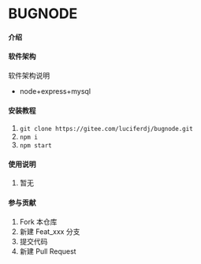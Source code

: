 # BUGNODE

#### 介绍

#### 软件架构
软件架构说明
+ node+express+mysql


#### 安装教程

1.   `git clone https://gitee.com/luciferdj/bugnode.git`
2.  `npm i`
3.  `npm start`

#### 使用说明

1.  暂无

#### 参与贡献

1.  Fork 本仓库
2.  新建 Feat_xxx 分支
3.  提交代码
4.  新建 Pull Request